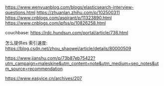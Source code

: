 https://www.wenyuanblog.com/blogs/elasticsearch-interview-questions.html
https://zhuanlan.zhihu.com/p/102500311
https://www.cnblogs.com/aspirant/p/11323890.html
https://www.cnblogs.com/jpfss/p/10826258.html


couchbase:
https://rdc.hundsun.com/portal/article/736.html


怎么提供es 索引速度:
https://blog.csdn.net/zhou_shaowei/article/details/80000509

https://www.jianshu.com/p/73b87eb75422?utm_campaign=maleskine&utm_content=note&utm_medium=seo_notes&utm_source=recommendation

https://www.easyice.cn/archives/207